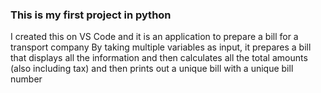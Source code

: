 ### This is my first project in python ###
I created this on VS Code and it is an application to prepare a bill for a 
transport company
By taking multiple variables as input, it prepares a bill that displays all the information and then calculates all the total amounts (also including tax) and then prints out a unique bill with a unique bill number

